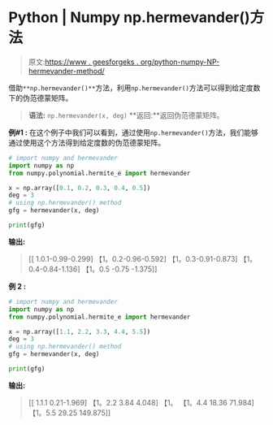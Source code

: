 # Python | Numpy np.hermevander()方法

> 原文:[https://www . geesforgeks . org/python-numpy-NP-hermevander-method/](https://www.geeksforgeeks.org/python-numpy-np-hermevander-method/)

借助`**np.hermevander()**`方法，利用`np.hermevander()`方法可以得到给定度数下的伪范德蒙矩阵。

> **语法:** `np.hermevander(x, deg)`
> **返回:**返回伪范德蒙矩阵。

**例#1 :**
在这个例子中我们可以看到，通过使用`np.hermevander()`方法，我们能够通过使用这个方法得到给定度数的伪范德蒙矩阵。

```py
# import numpy and hermevander
import numpy as np
from numpy.polynomial.hermite_e import hermevander

x = np.array([0.1, 0.2, 0.3, 0.4, 0.5])
deg = 3
# using np.hermevander() method
gfg = hermevander(x, deg)

print(gfg)
```

**输出:**

> [[ 1.0.1-0.99-0.299]
> 【1。0.2-0.96-0.592]
> 【1。0.3-0.91-0.873]
> 【1。0.4-0.84-1.136]
> 【1。0.5 -0.75 -1.375]]

**例 2 :**

```py
# import numpy and hermevander
import numpy as np
from numpy.polynomial.hermite_e import hermevander

x = np.array([1.1, 2.2, 3.3, 4.4, 5.5])
deg = 3
# using np.hermevander() method
gfg = hermevander(x, deg)

print(gfg)
```

**输出:**

> [[ 1.1.1 0.21-1.969]
> 【1。2.2 3.84 4.048]
> 【1。
> 【1。4.4 18.36 71.984]
> 【1。5.5 29.25 149.875]]